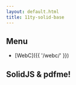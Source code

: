```yaml
---
layout: default.html
title: 11ty-solid-base
---
```


## Menu
- [WebC]({{ '/webc/' }})

<menu></menu>

## SolidJS & pdfme!
<div id="pdfapp"></div>
<script type="module" src="{{ '/app/render.js' | hash }}"></script>
